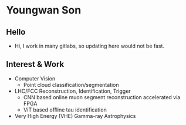 # Youngwan Son

## Hello
* Hi, I work in many gitlabs, so updating here would not be fast.  


## Interest & Work 
* Computer Vision  
  * Point cloud classification/segmentation 
* LHC/FCC Reconstruction, Identification, Trigger  
  * CNN based online muon segment reconstruction accelerated via FPGA  
  * ViT based offline tau identification
* Very High Energy (VHE) Gamma-ray Astrophysics  

